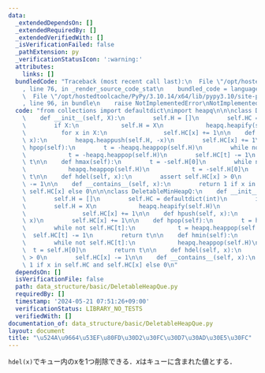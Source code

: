 ```yaml
---
data:
  _extendedDependsOn: []
  _extendedRequiredBy: []
  _extendedVerifiedWith: []
  _isVerificationFailed: false
  _pathExtension: py
  _verificationStatusIcon: ':warning:'
  attributes:
    links: []
  bundledCode: "Traceback (most recent call last):\n  File \"/opt/hostedtoolcache/PyPy/3.10.14/x64/lib/pypy3.10/site-packages/onlinejudge_verify/documentation/build.py\"\
    , line 76, in _render_source_code_stat\n    bundled_code = language.bundle(\n\
    \  File \"/opt/hostedtoolcache/PyPy/3.10.14/x64/lib/pypy3.10/site-packages/onlinejudge_verify/languages/python.py\"\
    , line 96, in bundle\n    raise NotImplementedError\nNotImplementedError\n"
  code: "from collections import defaultdict\nimport heapq\n\n\nclass DeletableMaxHeapQ:\n\
    \    def __init__(self, X):\n        self.H = []\n        self.HC = defaultdict(int)\n\
    \        if X:\n            self.H = X\n            heapq.heapify(self.H)\n  \
    \          for x in X:\n                self.HC[x] += 1\n\n    def hpush(self,\
    \ x):\n        heapq.heappush(self.H, -x)\n        self.HC[x] += 1\n\n    def\
    \ hpop(self):\n        t = -heapq.heappop(self.H)\n        while not self.HC[t]:\n\
    \            t = -heapq.heappop(self.H)\n        self.HC[t] -= 1\n        return\
    \ t\n\n    def hmax(self):\n        t = -self.H[0]\n        while not self.HC[t]:\n\
    \            heapq.heappop(self.H)\n            t = -self.H[0]\n        return\
    \ t\n\n    def hdel(self, x):\n        assert self.HC[x] > 0\n        self.HC[x]\
    \ -= 1\n\n    def __contains__(self, x):\n        return 1 if x in self.HC and\
    \ self.HC[x] else 0\n\n\nclass DeletableMinHeapQ:\n    def __init__(self, X):\n\
    \        self.H = []\n        self.HC = defaultdict(int)\n        if X:\n    \
    \        self.H = X\n            heapq.heapify(self.H)\n            for x in X:\n\
    \                self.HC[x] += 1\n\n    def hpush(self, x):\n        heapq.heappush(self.H,\
    \ x)\n        self.HC[x] += 1\n\n    def hpop(self):\n        t = heapq.heappop(self.H)\n\
    \        while not self.HC[t]:\n            t = heapq.heappop(self.H)\n      \
    \  self.HC[t] -= 1\n        return t\n\n    def hmin(self):\n        t = self.H[0]\n\
    \        while not self.HC[t]:\n            heapq.heappop(self.H)\n          \
    \  t = self.H[0]\n        return t\n\n    def hdel(self, x):\n        assert self.HC[x]\
    \ > 0\n        self.HC[x] -= 1\n\n    def __contains__(self, x):\n        return\
    \ 1 if x in self.HC and self.HC[x] else 0\n"
  dependsOn: []
  isVerificationFile: false
  path: data_structure/basic/DeletableHeapQue.py
  requiredBy: []
  timestamp: '2024-05-21 07:51:26+09:00'
  verificationStatus: LIBRARY_NO_TESTS
  verifiedWith: []
documentation_of: data_structure/basic/DeletableHeapQue.py
layout: document
title: "\u524A\u9664\u53EF\u80FD\u30D2\u30FC\u30D7\u30AD\u30E5\u30FC"
---
```


`hdel(x)`でキュー内のxを1つ削除できる．$x$はキューに含まれた値とする．